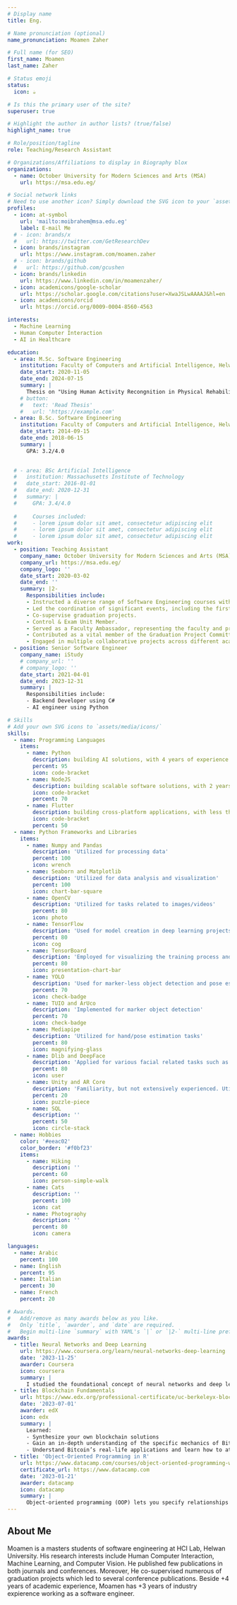 ```yaml
---
# Display name
title: Eng.

# Name pronunciation (optional)
name_pronunciation: Moamen Zaher

# Full name (for SEO)
first_name: Moamen
last_name: Zaher

# Status emoji
status:
  icon: ☕️

# Is this the primary user of the site?
superuser: true

# Highlight the author in author lists? (true/false)
highlight_name: true

# Role/position/tagline
role: Teaching/Research Assistant 

# Organizations/Affiliations to display in Biography blox
organizations:
  - name: October University for Modern Sciences and Arts (MSA)
    url: https://msa.edu.eg/

# Social network links
# Need to use another icon? Simply download the SVG icon to your `assets/media/icons/` folder.
profiles:
  - icon: at-symbol
    url: 'mailto:moibrahem@msa.edu.eg'
    label: E-mail Me
  # - icon: brands/x
  #   url: https://twitter.com/GetResearchDev
  - icon: brands/instagram
    url: https://www.instagram.com/moamen.zaher
  # - icon: brands/github
  #   url: https://github.com/gcushen
  - icon: brands/linkedin
    url: https://www.linkedin.com/in/moamenzaher/
  - icon: academicons/google-scholar
    url: https://scholar.google.com/citations?user=XwaJSLwAAAAJ&hl=en
  - icon: academicons/orcid
    url: https://orcid.org/0009-0004-8560-4563

interests:
  - Machine Learning
  - Human Computer Interaction
  - AI in Healthcare 

education:
  - area: M.Sc. Software Engineering
    institution: Faculty of Computers and Artificial Intelligence, Helwan University - Egypt
    date_start: 2020-11-05
    date_end: 2024-07-15
    summary: |
      Thesis on "Using Human Activity Recongnition in Physical Rehabilitation Exercesis on real-time". Supervised by Assoc. Prof. Ayman Atia (https://www.fcih.net/ayman/). Presented papers at 1 IEEE conferences with the contributions being published in 1 Springer journals.
    # button:
    #   text: 'Read Thesis'
    #   url: 'https://example.com'
  - area: B.Sc. Software Engineering
    institution: Faculty of Computers and Artificial Intelligence, Helwan University - Egypt
    date_start: 2014-09-15
    date_end: 2018-06-15
    summary: |
      GPA: 3.2/4.0

     
  # - area: BSc Artificial Intelligence
  #   institution: Massachusetts Institute of Technology
  #   date_start: 2016-01-01
  #   date_end: 2020-12-31
  #   summary: |
  #     GPA: 3.4/4.0
      
  #     Courses included:
  #     - lorem ipsum dolor sit amet, consectetur adipiscing elit
  #     - lorem ipsum dolor sit amet, consectetur adipiscing elit
  #     - lorem ipsum dolor sit amet, consectetur adipiscing elit
work:
  - position: Teaching Assistant
    company_name: October University for Modern Sciences and Arts (MSA)
    company_url: https://msa.edu.eg/
    company_logo: ''
    date_start: 2020-03-02
    date_end: ''
    summary: |2-
      Responsibilities include:
      - Instructed a diverse range of Software Engineering courses with a specialization in web development, Service-Oriented Architecture (SOA), Component-Based Development, Object-Oriented Software Engineering (OOSE), System Analysis, Human-Computer Interaction (HCI), Machine Learning, and Mobile Programming.
      - Led the coordination of significant events, including the first and second IEEE IMSA Conference in 2023 and 2024, the debut MSA Hackathon in 2023, and Faculty Day in 2022,2023, and 2024. Guided and supported incoming students through the pivotal first year of their university journey by facilitating Family Leader Orientation Sessions in 2021.
      - Co-supervise graduation projects.
      - Control & Exam Unit Member.
      - Served as a Faculty Ambassador, representing the faculty and promoting its programs and initiatives.
      - Contributed as a vital member of the Graduation Project Committee, offering guidance and assessment to senior year students to ensure the successful completion of their graduation projects.
      - Engaged in multiple collaborative projects across different academic disciplines, facilitating teamwork among faculties such as Arts, Physical Therapy, and Dentistry.
  - position: Senior Software Engineer
    company_name: iStudy
    # company_url: ''
    # company_logo: ''
    date_start: 2021-04-01
    date_end: 2023-12-31
    summary: |
      Responsibilities include:
      - Backend Developer using C#
      - AI engineer using Python

# Skills
# Add your own SVG icons to `assets/media/icons/`
skills:
  - name: Programming Languages
    items:
      - name: Python
        description: building AI solutions, with 4 years of experience.
        percent: 95
        icon: code-bracket
      - name: NodeJS
        description: building scalable software solutions, with 2 years of experience.
        icon: code-bracket
        percent: 70
      - name: Flutter
        description: building cross-platform applications, with less than 1 year of experience.
        icon: code-bracket
        percent: 50
  - name: Python Frameworks and Libraries
    items:
      - name: Numpy and Pandas
        description: 'Utilized for processing data'
        percent: 100
        icon: wrench
      - name: Seaborn and Matplotlib
        description: 'Utilized for data analysis and visualization'
        percent: 100
        icon: chart-bar-square
      - name: OpenCV
        description: 'Utilized for tasks related to images/videos'
        percent: 80
        icon: photo  
      - name: TensorFlow
        description: 'Used for model creation in deep learning projects'
        percent: 80
        icon: cog 
      - name: TensorBoard
        description: 'Employed for visualizing the training process and model evaluation.'
        percent: 80
        icon: presentation-chart-bar 
      - name: YOLO
        description: 'Used for marker-less object detection and pose estimation tasks.'
        percent: 70
        icon: check-badge 
      - name: TUIO and ArUco
        description: 'Implemented for marker object detection'
        percent: 70
        icon: check-badge 
      - name: Mediapipe
        description: 'Utilized for hand/pose estimation tasks'
        percent: 80
        icon: magnifying-glass 
      - name: Dlib and DeepFace
        description: 'Applied for various facial related tasks such as facial expression, facial recognition, gaze tracking, and landmark detection.'
        percent: 80
        icon: user 
      - name: Unity and AR Core
        description: 'Familiarity, but not extensively experienced. Utilized for AR applications.'
        percent: 20
        icon: puzzle-piece
      - name: SQL
        description: ''
        percent: 50
        icon: circle-stack
  - name: Hobbies
    color: '#eeac02'
    color_border: '#f0bf23'
    items:
      - name: Hiking
        description: ''
        percent: 60
        icon: person-simple-walk
      - name: Cats
        description: ''
        percent: 100
        icon: cat
      - name: Photography
        description: ''
        percent: 80
        icon: camera

languages:
  - name: Arabic
    percent: 100
  - name: English
    percent: 95
  - name: Italian
    percent: 30
  - name: French
    percent: 20

# Awards.
#   Add/remove as many awards below as you like.
#   Only `title`, `awarder`, and `date` are required.
#   Begin multi-line `summary` with YAML's `|` or `|2-` multi-line prefix and indent 2 spaces below.
awards:
  - title: Neural Networks and Deep Learning
    url: https://www.coursera.org/learn/neural-networks-deep-learning
    date: '2023-11-25'
    awarder: Coursera
    icon: coursera
    summary: |
      I studied the foundational concept of neural networks and deep learning. By the end, I was familiar with the significant technological trends driving the rise of deep learning; build, train, and apply fully connected deep neural networks; implement efficient (vectorized) neural networks; identify key parameters in a neural network’s architecture; and apply deep learning to your own applications.
  - title: Blockchain Fundamentals
    url: https://www.edx.org/professional-certificate/uc-berkeleyx-blockchain-fundamentals
    date: '2023-07-01'
    awarder: edX
    icon: edx
    summary: |
      Learned:
      - Synthesize your own blockchain solutions
      - Gain an in-depth understanding of the specific mechanics of Bitcoin
      - Understand Bitcoin’s real-life applications and learn how to attack and destroy Bitcoin, Ethereum, smart contracts and Dapps, and alternatives to Bitcoin’s Proof-of-Work consensus algorithm
  - title: 'Object-Oriented Programming in R'
    url: https://www.datacamp.com/courses/object-oriented-programming-with-s3-and-r6-in-r
    certificate_url: https://www.datacamp.com
    date: '2023-01-21'
    awarder: datacamp
    icon: datacamp
    summary: |
      Object-oriented programming (OOP) lets you specify relationships between functions and the objects that they can act on, helping you manage complexity in your code. This is an intermediate level course, providing an introduction to OOP, using the S3 and R6 systems. S3 is a great day-to-day R programming tool that simplifies some of the functions that you write. R6 is especially useful for industry-specific analyses, working with web APIs, and building GUIs.
---
```


## About Me

Moamen is a masters students of software engineering at HCI Lab, Helwan University. His research interests include Human Computer Interaction, Machine Learning, and Computer Vision. He published few publications in both journals and conferences. Moreover, He co-supervised numerous of graduation projects which led to several conference publications.
Beside +4 years of academic experience, Moamen has +3 years of industry expierence working as a software engineer.
